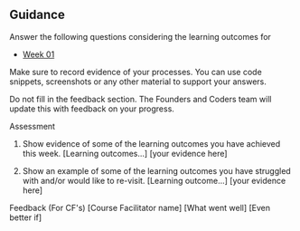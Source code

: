 ## Guidance

Answer the following questions considering the learning outcomes for

- [Week 01](https://learn.foundersandcoders.com/course/syllabus/developer/week01-project01-basics/learning-outcomes/)
  
Make sure to record evidence of your processes. You can use code snippets, screenshots or any other material to support your answers.

Do not fill in the feedback section. The Founders and Coders team will update this with feedback on your progress.

Assessment
1. Show evidence of some of the learning outcomes you have achieved this week.
[Learning outcomes...]
[your evidence here]

2. Show an example of some of the learning outcomes you have struggled with and/or would like to re-visit.
[Learning outcome...]
[your evidence here]

Feedback (For CF's)
[Course Facilitator name]
[What went well]
[Even better if]
